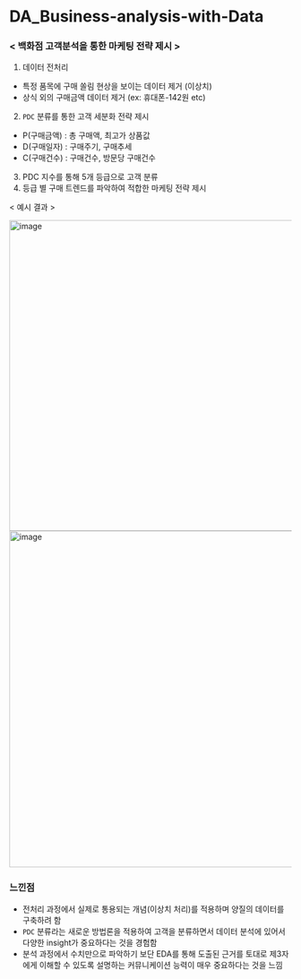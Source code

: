 # DA_Business-analysis-with-Data

### < 백화점 고객분석을 통한 마케팅 전략 제시 >

1. 데이터 전처리
  * 특정 품목에 구매 쏠림 현상을 보이는 데이터 제거 (이상치)
  * 상식 외의 구매금액 데이터 제거 (ex: 휴대폰-142원 etc)
2. `PDC` 분류를 통한 고객 세분화 전략 제시
  * P(구매금액) : 총 구매액, 최고가 상품값 
  * D(구매일자) : 구매주기, 구매추세
  * C(구매건수) : 구매건수, 방문당 구매건수
3. PDC 지수를 통해 5개 등급으로 고객 분류
4. 등급 별 구매 트렌드를 파악하여 적합한 마케팅 전략 제시

< 예시 결과 >

<img width="555" alt="image" src="https://user-images.githubusercontent.com/87609200/215305869-b7695cef-f5f5-43e1-95d2-5fa1f9ab61f4.png">

<img width="601" alt="image" src="https://user-images.githubusercontent.com/87609200/215305876-39ad4389-72e4-49f9-b0d4-b241bcf40789.png">



### 느낀점
* 전처리 과정에서 실제로 통용되는 개념(이상치 처리)를 적용하며 양질의 데이터를 구축하려 함
* `PDC` 분류라는 새로운 방법론을 적용하여 고객을 분류하면서 데이터 분석에 있어서 다양한 insight가 중요하다는 것을 경험함
* 분석 과정에서 수치만으로 파악하기 보단 EDA를 통해 도출된 근거를 토대로 제3자에게 이해할 수 있도록 설명하는 커뮤니케이션 능력이 매우 중요하다는 것을 느낌
